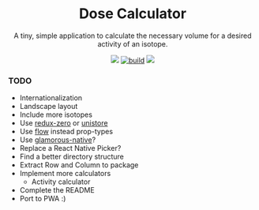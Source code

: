 <h1 align="center">Dose Calculator</h1>

<p align="center">
  A tiny, simple application to calculate the necessary volume for a desired activity of an isotope.
</p>

<p align="center">
  <a href="https://greenkeeper.io"><img src="https://badges.greenkeeper.io/dgdavid/dose-calculator.svg"></a>
  <a href="https://circleci.com/gh/dgdavid/dose-calculator"><img src="https://circleci.com/gh/dgdavid/dose-calculator.svg?style=shield" alt="build"></a>
  <a href="https://codecov.io/gh/dgdavid/dose-calculator"><img src="https://codecov.io/gh/dgdavid/dose-calculator/coverage.svg"></a>
</p>


### TODO

- Internationalization
- Landscape layout
- Include more isotopes
- Use [redux-zero](https://github.com/concretesolutions/redux-zero) or
  [unistore](https://github.com/developit/unistore)
- Use [flow](https://flow.org/en/docs/getting-started/) instead prop-types
- Use [glamorous-native](https://github.com/robinpowered/glamorous-native)?
- Replace a React Native Picker?
- Find a better directory structure
- Extract Row and Column to package
- Implement more calculators
  * Activity calculator
- Complete the README
- Port to PWA :)

